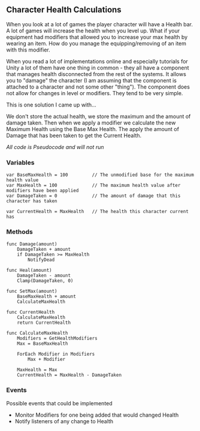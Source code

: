 ## Character Health Calculations

When you look at a lot of games the player character will have a Health bar. A lot of games will increase the health when you level up. What if your equipment had modifiers that allowed you to increase your max health by wearing an item. How do you manage the equipping/removing of an item with this modifier.

When you read a lot of implementations online and especially tutorials for Unity a lot of them have one thing in common - they all have a component that manages health disconnected from the rest of the systems. It allows you to "damage" the character (I am assuming that the component is attached to a character and not some other "thing"). The component does not allow for changes in level or modifiers. They tend to be very simple.

This is one solution I came up with...

We don't store the actual health, we store the maximum and the amount of damage taken. Then when we apply a modifier we calculate the new Maximum Health using the Base Max Health. The apply the amount of Damage that has been taken to get the Current Health.

_All code is Pseudocode and will not run_

### Variables

```
var BaseMaxHealth = 100         // The unmodified base for the maximum health value
var MaxHealth = 100             // The maximum health value after modifiers have been applied
var DamageTaken = 0             // The amount of damage that this character has taken

var CurrentHealth = MaxHealth   // The health this character current has
```

### Methods

```
func Damage(amount)
    DamageTaken + amount
    if DamageTaken >= MaxHealth
        NotifyDead
```

```
func Heal(amount)
    DamageTaken - amount
    Clamp(DamageTaken, 0)
```

```
func SetMax(amount)
    BaseMaxHealth + amount
    CalculateMaxHealth
```

```
func CurrentHealth  
    CalculateMaxHealth
    return CurrentHealth
```

```
func CalculateMaxHealth
    Modifiers = GetHealthModifiers 
    Max = BaseMaxHealth

    ForEach Modifier in Modifiers
        Max + Modifier

    MaxHealth = Max
    CurrentHealth = MaxHealth - DamageTaken
```

### Events

Possible events that could be implemented

* Monitor Modifiers for one being added that would changed Health
* Notify listeners of any change to Health

